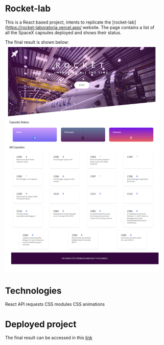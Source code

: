 # Rocket-lab

This is a React based project, intents to replicate the [rocket-lab](https://rocket-laboratoria.vercel.app/ website. The page contains a list of all the SpaceX capsules deployed and shows their status.

The final result is shown below:
![rocket-lab](https://github.com/ziomarajimenez/rocket-lab/blob/main/src/assets/rocket-lab.png)
# Technologies

React
API requests
CSS modules
CSS animations

# Deployed project

The final result can be accessed in this [link](https://rocket-lab-zrj.netlify.app/)
